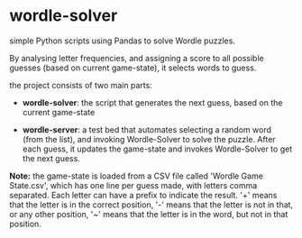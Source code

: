 # wordle-solver
simple Python scripts using Pandas to solve Wordle puzzles.

By analysing letter frequencies, and assigning a score to all possible guesses (based on current game-state), it selects words to guess.

the project consists of two main parts:

* **wordle-solver**: the script that generates the next guess, based on the current game-state

* **wordle-server**: a test bed that automates selecting a random word (from the list), and invoking Wordle-Solver to solve the puzzle.
After each guess, it updates the game-state and invokes Wordle-Solver to get the next guess.

**Note:**
the game-state is loaded from a CSV file called 'Wordle Game State.csv', which has one line per guess made, with letters comma separated. Each letter can have a prefix to indicate the result. '+' means that the letter is in the correct position, '-' means that the letter is not in that, or any other position, '~' means that the letter is in the word, but not in that position.
